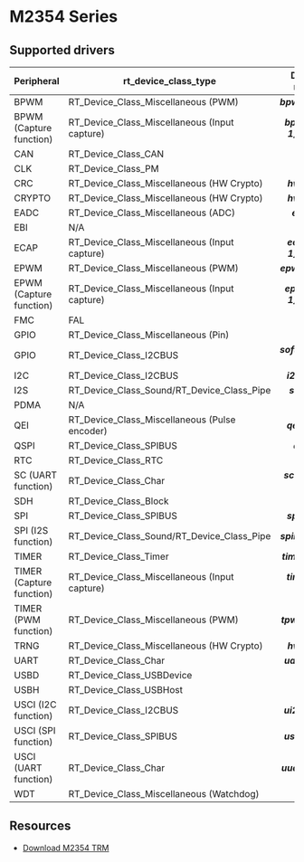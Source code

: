 # M2354 Series

## Supported drivers

| Peripheral | rt_device_class_type | Device name |
| ------ | ----  | :------:  |
| BPWM | RT_Device_Class_Miscellaneous (PWM) | ***bpwm[0-1]*** |
| BPWM (Capture function)| RT_Device_Class_Miscellaneous (Input capture) | ***bpwm[0-1]i[0-5]*** |
| CAN | RT_Device_Class_CAN | ***can0*** |
| CLK | RT_Device_Class_PM | ***pm*** |
| CRC | RT_Device_Class_Miscellaneous (HW Crypto) | ***hwcryto*** |
| CRYPTO | RT_Device_Class_Miscellaneous (HW Crypto) | ***hwcryto*** |
| EADC | RT_Device_Class_Miscellaneous (ADC) | ***eadc0*** |
| EBI | N/A | ***N/A*** |
| ECAP | RT_Device_Class_Miscellaneous (Input capture) | ***ecap[0-1]i[0-2]*** |
| EPWM | RT_Device_Class_Miscellaneous (PWM) | ***epwm[0-1]*** |
| EPWM (Capture function) | RT_Device_Class_Miscellaneous (Input capture) | ***epwm[0-1]i[0-5]*** |
| FMC | FAL | ***N/A*** |
| GPIO | RT_Device_Class_Miscellaneous (Pin) | ***gpio*** |
| GPIO | RT_Device_Class_I2CBUS | ***softi2c0[0-1]*** |
| I2C | RT_Device_Class_I2CBUS | ***i2c[0-2]*** |
| I2S | RT_Device_Class_Sound/RT_Device_Class_Pipe | ***sound0*** |
| PDMA | N/A | ***N/A*** |
| QEI | RT_Device_Class_Miscellaneous (Pulse encoder) | ***qei[0-1]*** |
| QSPI | RT_Device_Class_SPIBUS | ***qspi0*** |
| RTC | RT_Device_Class_RTC | ***rtc*** |
| SC (UART function) | RT_Device_Class_Char | ***scuart[0-2]*** |
| SDH | RT_Device_Class_Block | ***sdh0*** |
| SPI | RT_Device_Class_SPIBUS | ***spi[0-3]*** |
| SPI (I2S function) | RT_Device_Class_Sound/RT_Device_Class_Pipe | ***spii2s[0-3]*** |
| TIMER | RT_Device_Class_Timer | ***timer[0-5]*** |
| TIMER (Capture function) | RT_Device_Class_Miscellaneous (Input capture) | ***timer[0-5]i0*** |
| TIMER (PWM function) | RT_Device_Class_Miscellaneous (PWM) | ***tpwm[0-5]*** |
| TRNG | RT_Device_Class_Miscellaneous (HW Crypto) | ***hwcryto*** |
| UART | RT_Device_Class_Char | ***uart[0-5]*** |
| USBD | RT_Device_Class_USBDevice | ***usbd*** |
| USBH | RT_Device_Class_USBHost | ***usbh*** |
| USCI (I2C function) | RT_Device_Class_I2CBUS | ***ui2c[0-1]*** |
| USCI (SPI function) | RT_Device_Class_SPIBUS | ***uspi[0-1]*** |
| USCI (UART function) | RT_Device_Class_Char | ***uuart[0-1]*** |
| WDT | RT_Device_Class_Miscellaneous (Watchdog) | ***wdt*** |


## Resources
* [Download M2354 TRM][1]

  [1]: https://www.nuvoton.com/resource-download.jsp?tp_GUID=DA05-M2354
